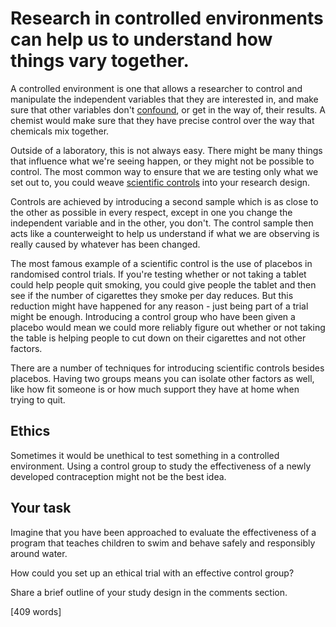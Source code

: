 # Research in controlled environments can help us to understand how things vary together.

A controlled environment is one that allows a researcher to control and manipulate the independent variables that they are interested in, and make sure that other variables don't [confound](glossary), or get in the way of, their results.   A chemist would make sure that they have precise control over the way that chemicals mix together.

Outside of a laboratory, this is not always easy.  There might be many things that influence what we're seeing happen, or they might not be possible to control.  The most common way to ensure that we are testing only what we set out to, you could weave [scientific controls](glossary) into your research design. 

Controls are achieved by introducing a second sample which is as close to the other as possible in every respect, except in one you change the independent variable and in the other, you don't.  The control sample then acts like a counterweight to help us understand if what we are observing is really caused by whatever has been changed.

The most famous example of a scientific control is the use of placebos in randomised control trials.  If you're testing whether or not taking a tablet could help people quit smoking, you could give people the tablet and then see if the number of cigarettes they smoke per day reduces.  But this reduction might have happened for any reason - just being part of a trial might be enough.  Introducing a control group who have been given a placebo would mean we could more reliably figure out whether or not taking the table is helping people to cut down on their cigarettes and not other factors.

There are a number of techniques for introducing scientific controls besides placebos.  Having two groups means you can isolate other factors as well, like how fit someone is or how much support they have at home when trying to quit.

## Ethics
Sometimes it would be unethical to test something in a controlled environment.  Using a control group to study the effectiveness of a newly developed contraception might not be the best idea.

## Your task

Imagine that you have been approached to evaluate the effectiveness of a program that teaches children to swim and behave safely and responsibly around water.

How could you set up an ethical trial with an effective control group?

Share a brief outline of your study design in the comments section.

[409 words]

